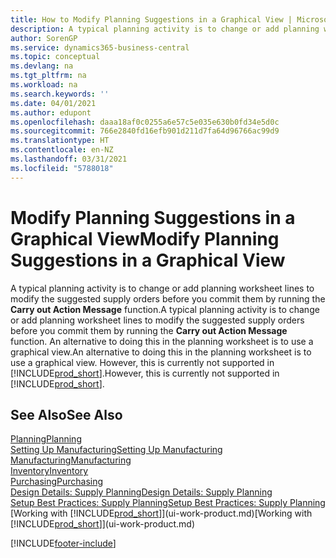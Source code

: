 ```yaml
---
title: How to Modify Planning Suggestions in a Graphical View | Microsoft Docs
description: A typical planning activity is to change or add planning worksheet lines to modify the suggested supply orders before you commit them by running the Carry out Action Message function. An alternative to doing this in the planning worksheet is to use a graphical view.
author: SorenGP
ms.service: dynamics365-business-central
ms.topic: conceptual
ms.devlang: na
ms.tgt_pltfrm: na
ms.workload: na
ms.search.keywords: ''
ms.date: 04/01/2021
ms.author: edupont
ms.openlocfilehash: daaa18af0c0255a6e57c5e035e630b0fd34e5d0c
ms.sourcegitcommit: 766e2840fd16efb901d211d7fa64d96766ac99d9
ms.translationtype: HT
ms.contentlocale: en-NZ
ms.lasthandoff: 03/31/2021
ms.locfileid: "5788018"
---
```

# <a name="modify-planning-suggestions-in-a-graphical-view"></a><span data-ttu-id="749e5-104">Modify Planning Suggestions in a Graphical View</span><span class="sxs-lookup"><span data-stu-id="749e5-104">Modify Planning Suggestions in a Graphical View</span></span>

<span data-ttu-id="749e5-105">A typical planning activity is to change or add planning worksheet lines to modify the suggested supply orders before you commit them by running the **Carry out Action Message** function.</span><span class="sxs-lookup"><span data-stu-id="749e5-105">A typical planning activity is to change or add planning worksheet lines to modify the suggested supply orders before you commit them by running the **Carry out Action Message** function.</span></span> <span data-ttu-id="749e5-106">An alternative to doing this in the planning worksheet is to use a graphical view.</span><span class="sxs-lookup"><span data-stu-id="749e5-106">An alternative to doing this in the planning worksheet is to use a graphical view.</span></span> <span data-ttu-id="749e5-107">However, this is currently not supported in [!INCLUDE[prod_short](includes/prod_short.md)].</span><span class="sxs-lookup"><span data-stu-id="749e5-107">However, this is currently not supported in [!INCLUDE[prod_short](includes/prod_short.md)].</span></span>  

<!--On the **Item Availability by Timeline** page, you can modify certain supply orders and suggestions by dragging elements on the x-axis to change quantity or dragging elements on the y-axis to change due date.  

When you open the **Item Availability by Timeline** page from the **Planning Worksheet** page, you can make the following changes:  

- Modify a suggested supply order that only exists as a planning line.  
- Modify an existing supply order that the planning system suggests to change.  
- Create a new suggested supply order and modify it.  

For more information about the planning line types that are shown, see the Description field on the **Event Changes** FastTab.  

When you choose **Save Changes** on the **Item Availability by Timeline** page, the modifications that you have made are copied to the planning or requisition worksheet. You can now implement them using the **Carry Out Action Msg.-Plan.** function.  

The following procedure shows how to modify supply suggestions by drag and drop. As an alternative, you can change the **Due Date** and **Quantity** fields on the **Event Changes** FastTab and immediately see the changes graphically on the **Timeline** FastTab on the **Planning Worksheet** page.  

## To modify suggested supply orders in the graphical view

1. Choose the ![Lightbulb that opens the Tell Me feature](media/ui-search/search_small.png "Tell me what you want to do") icon, enter **Planning Worksheet**, and then choose the related link.  

2. Choose the line that you want to see item availability for, choose **Item Availability by**, and then choose **Timeline**.

    The **Item Availability by Timeline** page opens with the item number, location, and variant of the item on the selected planning line prefilled in the **Options** FastTab. The **Timeline** FastTab shows a graphical representation of the item’s projected inventory, including planning suggestions.  

<!--3. Make sure that the **Include Planning Suggestions** field is selected.  
3. Find the suggested supply order that you want to modify. You can identify modifiable elements by the green circle and the disk icon. For more information about the different symbols, see [Symbols and Icons on the Timeline FastTab](#symbols-and-icons-on-the-timeline-fasttab).  
4. Place the pointer over the green circle until it enlarges and the pointer changes to Move shape (four arrows).  
5. Press and hold the mouse button while you drag the pointer up or down to modify the quantity. Press and hold the mouse button while you drag the pointer left or right to modify the due date.  
6. In addition to moving elements by drag and drop, you can modify planning suggestions by using a number of drop-down menu functions. Access the drop-down menu for the green circle of a suggested supply element and select one the following functions  

    |Function|Description|  
    |--------------|---------------------------------------|  
    |**Create New Supply**|Creates a new element point where you access the drop-down menu, which represents a new suggested supply order. It becomes a new line in the planning worksheet when you choose **Save Changes**.<br /><br /> **NOTE:** If the **Location Filter** or **Variant Filter** fields on the **Options** FastTab are empty or have more than one filter value, then the new supply is created and later saved to the planning or requisition worksheet with the following codes:<br /><br /> * If the filter field is empty, then the new supply is created without a location or variant code.<br /><br /> * If more than one filter value is defined, then the new supply is created for the first filter value according to the sorting method.<br /><br /> If you want another variant or location code, then you must manually change it on the new planning line.|  
    |**Auto-Adjust Supply**|Optimizes a new supply that you have created in the graph by making sure that it results in zero inventory before the next supply.|  
    |**Delete Supply**|Deletes the element in the **Timeline** FastTab and deletes the planning line when you choose **Save Changes**. The icon changes to a disk that has a red cross when the supply has been deleted.<br /><br /> **NOTE:** You can only delete a supply of action message type **New**. After you choose **Save Changes**, you must manually delete the planning line in question in the planning or requisition worksheet.|  

7. Choose the **Reload** action if you want to reset all the changes that you have made after you last opened the **Item Availability by Timeline** page or selected **Reload**.  
8. When the elements are placed where you want them in the diagram, choose **Save Changes** to copy modified quantity and date changes to the planning or requisition lines that represent the graphical elements.  

To implement the supply plan changes, you must follow the resulting action messages from the planning or requisition worksheet. For more information, see Carry Out Action Msg.-Plan..

## Symbols and Icons on the Timeline FastTab
 |Symbol/Icon|Description|  
 |------------------|---------------------------------------|  
 |Black cross|Orders (both supply and demand).<br /><br /> -   Cannot be modified.<br />-   Visible when the **Show Projected Inventory** field is selected (orange graph).|  
 |Red circle|Existing supply orders that are not in planning suggestions.<br /><br /> -   Cannot be modified.<br />-   Visible when the **Show Projected Inventory** field is selected (orange graph).|  
 |Yellow star|Forecast demand.<br /><br /> -   Cannot be modified.<br />-   Visible when the **Forecast Name** field has a value.<br /><br /> When both the **Show Projected Inventory** and the **Include Planning Suggestions** fields are selected, then each yellow star has a linked counterpart in the opposite graph. This illustrates how a suggested supply fulfills the forecasted demand.|  
 |Green circle with an icon shaped as a disk that has a red cross|Suggested supply order with action message *Cancel*.<br /><br /> -   Cannot be modified.<br />-   Visible when the **Include Planning Suggestions** field is selected (green graph).|  
 |Green circle with an icon shaped as a disk that has a star|Suggested supply orders with action message *New*.<br /><br /> -   Can be modified.<br />-   Visible when the **Include Planning Suggestions** field is selected (green graph).|  
 |Green circle with an icon shaped as a disk that has one or two arrows|Suggested supply orders with action message *Reschedule*, *Change Qty.*, or *Resched. and Chg. Qty.*<br /><br /> -   Can be modified.<br />-   Visible when the **Include Planning Suggestions** field is selected (green graph).<br /><br /> The arrows reflect the direction of the planning suggestion. For example, a left arrow together with an up arrow reflects a *Resched. and Chg. Qty.* action message that consists of a backward rescheduling and a quantity increase.|  
-->
<!--When you access the drop-down menu for the **Timeline** FastTab, the following functions appear depending what you choose  

 |Function|Description|  
 |--------------|---------------------------------------|  
 |**Create New Supply**|Creates a new element on the point where you access the drop-down menu, which represents a new suggested supply order. It becomes a new line in the planning worksheet when you choose **Save Changes** on the **Process** tab.<br /><br /> Any filter values that are defined in the **Location Filter** or **Variant Filter** fields on the **Options** FastTab will be applied to the new supply order. **Note:**  If the filter fields are empty or have more than one filter value, then the new supply order is created by using the following codes: <ul><li>If the filter field is empty, then the new supply is created without a location or variant code.</li><li>If more than one filter value is defined, then the new supply is created by using the first filter value according to the sorting order.</li></ul> If you want another variant or location code in the new supply order, then you must manually change it on the new planning line.|  
 |**Auto-Adjust Supply**|Optimizes a new supply that you have created in the graph by making sure that it creates zero inventory before the next supply.|  
 |**Delete Supply**|Deletes the element in the **Timeline** FastTab and deletes the planning line when you choose **Save Changes** on the **Process** tab. The icon changes to a disk that has a red cross when the supply has been deleted. **Note:**  You can only delete a supply of action message type *New*. After you choose **Save Changes** on the **Process** tab, you must manually delete the planning line in question in the planning or requisition worksheet.|  
 |**Show Document**|Opens the order, planning line, or forecast that the element represents.|  
 |**Zoom Out (Ctrl++)**|Makes the scale of the x-axis larger, so that fewer days are shown. **Note:**  You can also do this by pressing Ctrl + scroll mouse wheel.|  
 |**Zoom In (Ctrl+-)**|Makes the scale of the x-axis smaller, so that more days are shown. **Note:**  You can also do this by pressing Ctrl + scroll mouse wheel.|  
 |**Reset Zoom (Ctrl+0)**|Reverts the scale of the x-axis to what was used before you zoomed.|  
-->
<!--In addition to the keyboard actions that were mentioned earlier, you can also use the following keyboard actions in the **TimeLine** FastTab.  

 |Keyboard Action|Description|  
 |---------------------|---------------------------------------|  
 |Ctrl + scroll mouse wheel|Changes the scale of the x-axis.|  
 |Select an element, then press Shift+Arrow|Moves the element in the direction of the arrow stroke.|  
 |Tab|Moves to the next element.|  
 |Shift+Tab|Moves to the previous element.|  
 |While moving an element, press Esc.|Cancels the move. **Note:**  Does not work if you have released the mouse button.|
-->

## <a name="see-also"></a><span data-ttu-id="749e5-108">See Also</span><span class="sxs-lookup"><span data-stu-id="749e5-108">See Also</span></span>

[<span data-ttu-id="749e5-109">Planning</span><span class="sxs-lookup"><span data-stu-id="749e5-109">Planning</span></span>](production-planning.md)  
[<span data-ttu-id="749e5-110">Setting Up Manufacturing</span><span class="sxs-lookup"><span data-stu-id="749e5-110">Setting Up Manufacturing</span></span>](production-configure-production-processes.md)  
[<span data-ttu-id="749e5-111">Manufacturing</span><span class="sxs-lookup"><span data-stu-id="749e5-111">Manufacturing</span></span>](production-manage-manufacturing.md)  
[<span data-ttu-id="749e5-112">Inventory</span><span class="sxs-lookup"><span data-stu-id="749e5-112">Inventory</span></span>](inventory-manage-inventory.md)  
[<span data-ttu-id="749e5-113">Purchasing</span><span class="sxs-lookup"><span data-stu-id="749e5-113">Purchasing</span></span>](purchasing-manage-purchasing.md)  
[<span data-ttu-id="749e5-114">Design Details: Supply Planning</span><span class="sxs-lookup"><span data-stu-id="749e5-114">Design Details: Supply Planning</span></span>](design-details-supply-planning.md)  
[<span data-ttu-id="749e5-115">Setup Best Practices: Supply Planning</span><span class="sxs-lookup"><span data-stu-id="749e5-115">Setup Best Practices: Supply Planning</span></span>](setup-best-practices-supply-planning.md)  
<span data-ttu-id="749e5-116">[Working with [!INCLUDE[prod_short](includes/prod_short.md)]](ui-work-product.md)</span><span class="sxs-lookup"><span data-stu-id="749e5-116">[Working with [!INCLUDE[prod_short](includes/prod_short.md)]](ui-work-product.md)</span></span>


[!INCLUDE[footer-include](includes/footer-banner.md)]